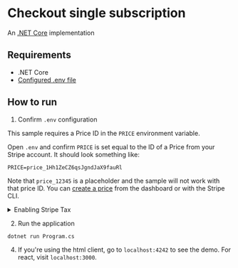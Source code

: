 # Checkout single subscription

An [.NET Core](https://dotnet.microsoft.com/download/dotnet-core) implementation

## Requirements

* .NET Core
* [Configured .env file](../../README.md)

## How to run

1. Confirm `.env` configuration

This sample requires a Price ID in the `PRICE` environment variable.

Open `.env` and confirm `PRICE` is set equal to the ID of a Price from your
Stripe account. It should look something like:

```
PRICE=price_1Hh1ZeCZ6qsJgndJaX9fauRl
```

Note that `price_12345` is a placeholder and the sample will not work with that
price ID. You can [create a price](https://stripe.com/docs/api/prices/create)
from the dashboard or with the Stripe CLI.

<details>
<summary>Enabling Stripe Tax</summary>

   In the [`Controllers/PaymentsController.cs`](./Controllers/PaymentsController.cs) file you will find the following code commented out
   ```csharp
   // AutomaticTax = new SessionAutomaticTaxOptions { Enabled = true },
   ```

   Uncomment this line of code and the sales tax will be automatically calculated during the checkout.

   Make sure you previously went through the set up of Stripe Tax: [Set up Stripe Tax](https://stripe.com/docs/tax/set-up) and you have your products and prices updated with tax behavior and optionally tax codes: [Docs - Update your Products and Prices](https://stripe.com/docs/tax/checkout#product-and-price-setup)
</details>

2. Run the application

```
dotnet run Program.cs
```

4. If you're using the html client, go to `localhost:4242` to see the demo. For
   react, visit `localhost:3000`.
